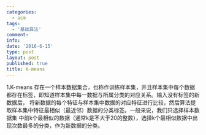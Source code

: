 ```yaml
---
categories:
  - acm
tags:
  - '基础算法'
comment: 
info: 
date: '2016-6-15'
type: post
layout: post
published: true
title: K-means
---
```


1.K-means
存在一个样本数据集合，也称作训练样本集，并且样本集中每个数据都存在标签，即知道样本集中每一数据与所属分类的对应关系。输入没有标签的新数据后，
将新数据的每个特征与样本集中数据的对应特征进行比较，然后算法提取样本集中特征最相似（最近邻）数据的分类标签。一般来说，我们只选择样本数据集
中前k个最相似的数据（通常k是不大于20的整数），选择k个最相似数据中出现次数最多的分类，作为新数据的分类。
